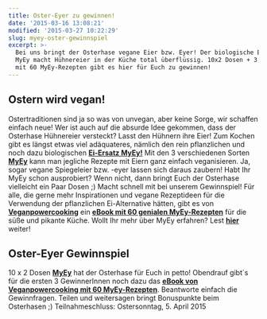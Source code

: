 ```yaml
---
title: Oster-Eyer zu gewinnen!
date: '2015-03-16 13:08:21'
modified: '2015-03-27 10:22:29'
slug: myey-oster-gewinnspiel
excerpt: >-
  Bei uns bringt der Osterhase vegane Eier bzw. Eyer! Der biologische Ei-Ersatz
  MyEy macht Hühnereier in der Küche total überflüssig. 10x2 Dosen + 3 eBooks
  mit 60 MyEy-Rezepten gibt es hier für Euch zu gewinnen!
---
```


## Ostern wird vegan!

Ostertraditionen sind ja so was von unvegan, aber keine Sorge, wir schaffen einfach neue! Wer ist auch auf die absurde Idee gekommen, dass der Osterhase Hühnereier versteckt? Lasst den Hühnern ihre Eier! Zum Kochen gibt es längst etwas viel adäquateres, nämlich den rein pflanzlichen und noch dazu biologischen [**Ei-Ersatz MyEy!**](https://www.veganblatt.com/myey-bio-ei-ersatz) Mit den 3 verschiedenen Sorten [**MyEy**](https://www.veganblatt.com/myey-bio-ei-ersatz) kann man jegliche Rezepte mit Eiern ganz einfach veganisieren. Ja, sogar vegane Spiegeleier bzw. -eyer lassen sich daraus zaubern! Habt Ihr MyEy schon ausprobiert? Wenn nicht, dann bringt Euch der Osterhase vielleicht ein Paar Dosen ;) Macht schnell mit bei unserem Gewinnspiel! Für alle, die gerne mehr Inspirationen und vegane Rezeptideen für die Verwendung der pflanzlichen Ei-Alternative hätten, gibt es von [**Veganpowercooking**](http://www.veganpowercooking.at/) ein [**eBook mit 60 genialen MyEy-Rezepten**](http://www.veganpowercooking.at/e-book/vegane-rezepte-mit-dem-neuen-eggreplacer-myey/) für die süße und pikante Küche. Wollt Ihr mehr über MyEy erfahren? Lest [**hier**](https://www.veganblatt.com/myey-bio-ei-ersatz) weiter!

## Oster-Eyer Gewinnspiel

10 x 2 Dosen [**MyEy**](https://www.veganblatt.com/myey-bio-ei-ersatz) hat der Osterhase für Euch in petto! Obendrauf gibt´s für die ersten 3 GewinnerInnen noch dazu das [**eBook von Veganpowercooking mit 60 MyEy-Rezepten**](http://www.veganpowercooking.at/e-book/vegane-rezepte-mit-dem-neuen-eggreplacer-myey/). Beantworte einfach die Gewinnfragen. Teilen und weitersagen bringt Bonuspunkte beim Osterhasen ;) Teilnahmeschluss: Ostersonntag, 5. April 2015
